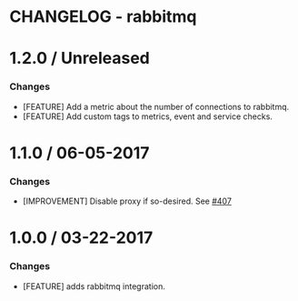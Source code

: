 # CHANGELOG - rabbitmq

1.2.0 / Unreleased
==================

### Changes

* [FEATURE] Add a metric about the number of connections to rabbitmq.
* [FEATURE] Add custom tags to metrics, event and service checks.

1.1.0 / 06-05-2017
==================

### Changes

* [IMPROVEMENT] Disable proxy if so-desired. See [#407][]

1.0.0 / 03-22-2017
==================

### Changes

* [FEATURE] adds rabbitmq integration.

<!--- The following link definition list is generated by PimpMyChangelog --->
[#407]: https://github.com/DataDog/integrations-core/issues/407
